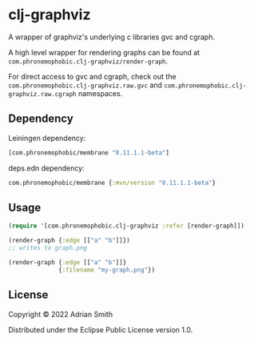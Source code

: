# clj-graphviz

A wrapper of graphviz's underlying c libraries gvc and cgraph. 

A high level wrapper for rendering graphs can be found at `com.phronemophobic.clj-graphviz/render-graph`.

For direct access to gvc and cgraph, check out the `com.phronemophobic.clj-graphviz.raw.gvc` and `com.phronemophobic.clj-graphviz.raw.cgraph` namespaces.

## Dependency

Leiningen dependency:

```clojure
[com.phronemophobic/membrane "0.11.1.1-beta"]
```

deps.edn dependency:

```clojure
com.phronemophobic/membrane {:mvn/version "0.11.1.1-beta"}
```

## Usage

```clojure
(require '[com.phronemophobic.clj-graphviz :refer [render-graph]])

(render-graph {:edge [["a" "b"]]})
;; writes to graph.png

(render-graph {:edge [["a" "b"]]}
              {:filename "my-graph.png"})

```
## License

Copyright © 2022 Adrian Smith

Distributed under the Eclipse Public License version 1.0.

